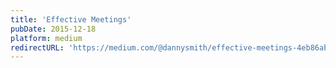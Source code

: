 ```yaml
---
title: 'Effective Meetings'
pubDate: 2015-12-18
platform: medium
redirectURL: 'https://medium.com/@dannysmith/effective-meetings-4eb86ab5f8e8'
---
```

